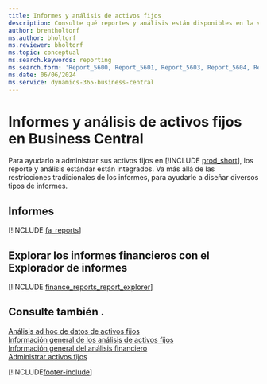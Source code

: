 ```yaml
---
title: Informes y análisis de activos fijos
description: Consulte qué reportes y análisis están disponibles en la versión estándar de Business Central para que pueda realizar un seguimiento de sus activos fijos.
author: brentholtorf
ms.author: bholtorf
ms.reviewer: bholtorf
ms.topic: conceptual
ms.search.keywords: reporting
ms.search.form: 'Report_5600, Report_5601, Report_5603, Report_5604, Report_5605, Report_5606, Report_5607, Report_5608, Report_5610'
ms.date: 06/06/2024
ms.service: dynamics-365-business-central
---
```

# Informes y análisis de activos fijos en Business Central

Para ayudarlo a administrar sus activos fijos en [!INCLUDE [prod_short](includes/prod_short.md)], los reporte y análisis estándar están integrados. Va más allá de las restricciones tradicionales de los informes, para ayudarle a diseñar diversos tipos de informes.  

## Informes

[!INCLUDE [fa_reports](includes/fa-reports-include.md)]

## Explorar los informes financieros con el Explorador de informes

[!INCLUDE [finance_reports_report_explorer](includes/finance-reports-report-explorer-include.md)]

## Consulte también .

[Análisis ad hoc de datos de activos fijos](ad-hoc-analysis-fa.md)  
[Información general de los análisis de activos fijos](fa-analytics-overview.md)  
[Información general del análisis financiero](bi.md)  
[Administrar activos fijos](fa-manage.md)  

[!INCLUDE[footer-include](includes/footer-banner.md)]
